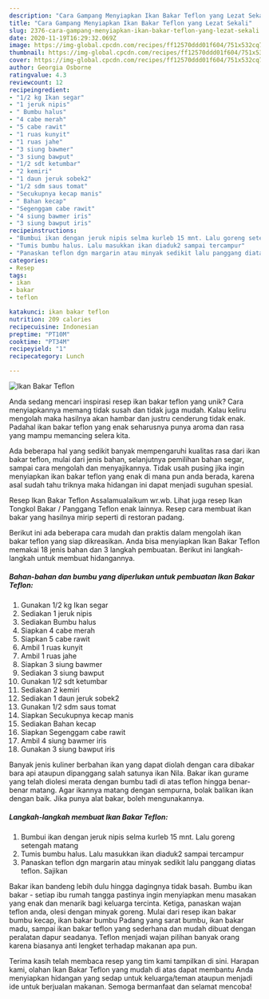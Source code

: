 ```yaml
---
description: "Cara Gampang Menyiapkan Ikan Bakar Teflon yang Lezat Sekali"
title: "Cara Gampang Menyiapkan Ikan Bakar Teflon yang Lezat Sekali"
slug: 2376-cara-gampang-menyiapkan-ikan-bakar-teflon-yang-lezat-sekali
date: 2020-11-19T16:29:32.069Z
image: https://img-global.cpcdn.com/recipes/ff12570ddd01f604/751x532cq70/ikan-bakar-teflon-foto-resep-utama.jpg
thumbnail: https://img-global.cpcdn.com/recipes/ff12570ddd01f604/751x532cq70/ikan-bakar-teflon-foto-resep-utama.jpg
cover: https://img-global.cpcdn.com/recipes/ff12570ddd01f604/751x532cq70/ikan-bakar-teflon-foto-resep-utama.jpg
author: Georgia Osborne
ratingvalue: 4.3
reviewcount: 12
recipeingredient:
- "1/2 kg Ikan segar"
- "1 jeruk nipis"
- " Bumbu halus"
- "4 cabe merah"
- "5 cabe rawit"
- "1 ruas kunyit"
- "1 ruas jahe"
- "3 siung bawmer"
- "3 siung bawput"
- "1/2 sdt ketumbar"
- "2 kemiri"
- "1 daun jeruk sobek2"
- "1/2 sdm saus tomat"
- "Secukupnya kecap manis"
- " Bahan kecap"
- "Segenggam cabe rawit"
- "4 siung bawmer iris"
- "3 siung bawput iris"
recipeinstructions:
- "Bumbui ikan dengan jeruk nipis selma kurleb 15 mnt. Lalu goreng setengah matang"
- "Tumis bumbu halus. Lalu masukkan ikan diaduk2 sampai tercampur"
- "Panaskan teflon dgn margarin atau minyak sedikit lalu panggang diatas teflon. Sajikan"
categories:
- Resep
tags:
- ikan
- bakar
- teflon

katakunci: ikan bakar teflon 
nutrition: 209 calories
recipecuisine: Indonesian
preptime: "PT10M"
cooktime: "PT34M"
recipeyield: "1"
recipecategory: Lunch

---
```



![Ikan Bakar Teflon](https://img-global.cpcdn.com/recipes/ff12570ddd01f604/751x532cq70/ikan-bakar-teflon-foto-resep-utama.jpg)

Anda sedang mencari inspirasi resep ikan bakar teflon yang unik? Cara menyiapkannya memang tidak susah dan tidak juga mudah. Kalau keliru mengolah maka hasilnya akan hambar dan justru cenderung tidak enak. Padahal ikan bakar teflon yang enak seharusnya punya aroma dan rasa yang mampu memancing selera kita.

Ada beberapa hal yang sedikit banyak mempengaruhi kualitas rasa dari ikan bakar teflon, mulai dari jenis bahan, selanjutnya pemilihan bahan segar, sampai cara mengolah dan menyajikannya. Tidak usah pusing jika ingin menyiapkan ikan bakar teflon yang enak di mana pun anda berada, karena asal sudah tahu triknya maka hidangan ini dapat menjadi suguhan spesial.

Resep Ikan Bakar Teflon Assalamualaikum wr.wb. Lihat juga resep Ikan Tongkol Bakar / Panggang Teflon enak lainnya. Resep cara membuat ikan bakar yang hasilnya mirip seperti di restoran padang.


Berikut ini ada beberapa cara mudah dan praktis dalam mengolah ikan bakar teflon yang siap dikreasikan. Anda bisa menyiapkan Ikan Bakar Teflon memakai 18 jenis bahan dan 3 langkah pembuatan. Berikut ini langkah-langkah untuk membuat hidangannya.

<!--inarticleads1-->

##### Bahan-bahan dan bumbu yang diperlukan untuk pembuatan Ikan Bakar Teflon:

1. Gunakan 1/2 kg Ikan segar
1. Sediakan 1 jeruk nipis
1. Sediakan  Bumbu halus
1. Siapkan 4 cabe merah
1. Siapkan 5 cabe rawit
1. Ambil 1 ruas kunyit
1. Ambil 1 ruas jahe
1. Siapkan 3 siung bawmer
1. Sediakan 3 siung bawput
1. Gunakan 1/2 sdt ketumbar
1. Sediakan 2 kemiri
1. Sediakan 1 daun jeruk sobek2
1. Gunakan 1/2 sdm saus tomat
1. Siapkan Secukupnya kecap manis
1. Sediakan  Bahan kecap
1. Siapkan Segenggam cabe rawit
1. Ambil 4 siung bawmer iris
1. Gunakan 3 siung bawput iris


Banyak jenis kuliner berbahan ikan yang dapat diolah dengan cara dibakar bara api ataupun dipanggang salah satunya ikan Nila. Bakar ikan gurame yang telah diolesi merata dengan bumbu tadi di atas teflon hingga benar-benar matang. Agar ikannya matang dengan sempurna, bolak balikan ikan dengan baik. Jika punya alat bakar, boleh mengunakannya. 

<!--inarticleads2-->

##### Langkah-langkah membuat Ikan Bakar Teflon:

1. Bumbui ikan dengan jeruk nipis selma kurleb 15 mnt. Lalu goreng setengah matang
1. Tumis bumbu halus. Lalu masukkan ikan diaduk2 sampai tercampur
1. Panaskan teflon dgn margarin atau minyak sedikit lalu panggang diatas teflon. Sajikan


Bakar ikan bandeng lebih dulu hingga dagingnya tidak basah. Bumbu ikan bakar - setiap ibu rumah tangga pastinya ingin menyiapkan menu masakan yang enak dan menarik bagi keluarga tercinta. Ketiga, panaskan wajan teflon anda, olesi dengan minyak goreng. Mulai dari resep ikan bakar bumbu kecap, ikan bakar bumbu Padang yang sarat bumbu, ikan bakar madu, sampai ikan bakar teflon yang sederhana dan mudah dibuat dengan peralatan dapur seadanya. Teflon menjadi wajan pilihan banyak orang karena biasanya anti lengket terhadap makanan apa pun. 

Terima kasih telah membaca resep yang tim kami tampilkan di sini. Harapan kami, olahan Ikan Bakar Teflon yang mudah di atas dapat membantu Anda menyiapkan hidangan yang sedap untuk keluarga/teman ataupun menjadi ide untuk berjualan makanan. Semoga bermanfaat dan selamat mencoba!

